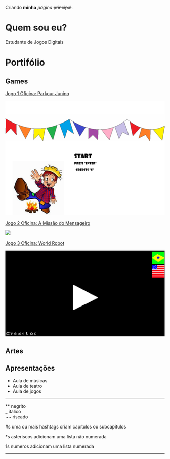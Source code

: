 Criando **minha** _página_ ~~principal~~.

# Quem sou eu?

Estudante de Jogos Digitais 

# Portifólio

## Games

[Jogo 1 Oficina: Parkour Junino](https://felipecastroifrn.github.io/ParkourJunino/)  

![](ParkourJunino.PNG)  

[Jogo 2 Oficina: A Missão do Mensageiro](https://jefferson141.github.io/A%20miss%C3%A3o%20do%20Mensageiro/)

![](AMissãoDoMensageiro.png)

[Jogo 3 Oficina: World Robot](https://felipecastroifrn.github.io/World%20Robot/)

![](WorldRobot.PNG)

## Artes




## Apresentações
* Aula de músicas
* Aula de teatro
* Aula de jogos


* * *


** negrito  
_ italico  
~~ riscado 

#s uma ou mais hashtags criam capítulos ou subcapítulos

*s asteriscos adicionam uma lista não numerada

1s numeros adicionam uma lista numerada

* * *
